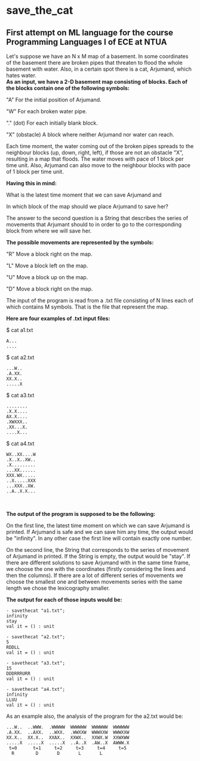 # save_the_cat
First attempt on ML language for the course Programming Languages I of ECE at NTUA
--------------

Let's suppose we have an N x M map of a basement. In some coordinates of the basement there are broken pipes that threaten to flood the whole basement with water. Also, in a certain spot there is a cat, Arjumand, which hates water. 
<br />
**As an input, we have a 2-D basement map consisting of blocks. Each of the blocks contain one of the following symbols:**

"A" For the initial position of Arjumand.

"W" For each broken water pipe.

"." (dot) For each initially blank block.

"X" (obstacle) A block where neither Arjumand nor water can reach.
<br />

Each time moment, the water coming out of the broken pipes spreads to the neighbour blocks (up, down, right, left), if those are not an obstacle "X", resulting in a map that floods. The water moves with pace of 1 block per time unit. Also, Arjumand can also move to the neighbour blocks with pace of 1 block per time unit.
<br />

**Having this in mind:**

What is the latest time moment that we can save Arjumand and

In which block of the map should we place Arjumand to save her?
<br />

The answer to the second question is a String that describes the series of movements that Arjumant should to in order to go to the corresponding block from where we will save her.
<br />

**The possible movements are represented by the symbols:**

"R" Move a block right on the map.

"L" Move a block left on the map.

"U" Move a block up on the map.

"D" Move a block right on the map.
<br />

The input of the program is read from a .txt file consisting of N lines each of which contains M symbols. That is the file that represent the map.

**Here are four examples of .txt input files:**

$ cat a1.txt

    A...
    ....

$ cat a2.txt

    ...W..
    .A.XX.
    XX.X..
    .....X

$ cat a3.txt

    ........
    .X.X....
    AX.X....
    .XWXXX..
    .XX...X.
    ....X...

$ cat a4.txt

    WX..XX....W
    .X..X..XW..
    .X.........
    ...XX......
    XXX.WX..... 
    ..X.....XXX
    ...XXX..XW.
    ..A..X.X...
<br />
 
**The output of the program is supposed to be the following:**

On the first line, the latest time moment on which we can save Arjumand is printed. If Arjumand is safe and we can save him any time, the output would be "infinity". In any other case the first line will contain exactly one number.

On the second line, the String that corresponds to the series of movement of Arjumand in printed. If the String is empty, the output would be "stay". If there are different solutions to save Arjumand with in the same time frame, we choose the one with the coordinates (firstly considering the lines and then the columns). If there are a lot of different series of movements we choose the smallest one and between movements series with the same length we chose the lexicography smaller.
<br />

**The output for each of those inputs would be:**

    - savethecat "a1.txt";
    infinity    
    stay    
    val it = () : unit    

    - savethecat "a2.txt";    
    5    
    RDDLL    
    val it = () : unit    

    - savethecat "a3.txt";    
    15    
    DDDRRRURR    
    val it = () : unit    

    - savethecat "a4.txt";    
    infinity    
    LLUU    
    val it = () : unit    

As an example also, the analysis of the program for the a2.txt would be:

    ...W..  ..WWW.  .WWWWW  WWWWWW  WWWWWW  WWWWWW
    .A.XX.  ..AXX.  ..WXX.  .WWXXW  WWWXXW  WWWXXW
    XX.X..  XX.X..  XXAX..  XXWX..  XXWX.W  XXWXWW
    .....X  .....X  .....X  ..A..X  .AW..X  AWWW.X
     t=0      t=1     t=2     t=3     t=4     t=5
      R        D       D       L       L
